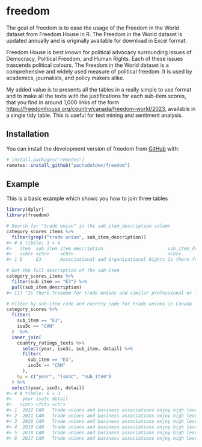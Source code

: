 
<!-- README.md is generated from README.Rmd. Please edit that file -->

# freedom

<!-- badges: start -->

<!-- badges: end -->

The goal of freedom is to ease the usage of the Freedom in the World
dataset from Freedom House in R. The Freedom in the World dataset is
updated annually and is originally available for download in Excel
format.

Freedom House is best known for political advocacy surrounding issues of
Democracy, Political Freedom, and Human Rights. Each of these issues
trascends political colours. The Freedom in the World dataset is a
comprehensive and widely used measure of political freedom. It is used
by academics, journalists, and policy makers alike.

My added value is to presents all the tables in a really simple to use
format and to make all the texts with the justifications for each
sub-item scores, that you find in around 1,000 links of the form
<https://freedomhouse.org/country/canada/freedom-world/2023>, available
in a single tidy table. This is useful for text mining and sentiment
analysis.

## Installation

You can install the development version of freedom from
[GitHub](https://github.com/) with:

``` r
# install.packages("remotes")
remotes::install_github("pachadotdev/freedom")
```

## Example

This is a basic example which shows you how to join three tables

``` r
library(dplyr)
library(freedom)

# Search for "trade union" in the sub_item_description column
category_scores_items %>%
  filter(grepl("trade union", sub_item_description))
#> # A tibble: 1 × 4
#>   item  sub_item item_description                        sub_item_description   
#>   <chr> <chr>    <chr>                                   <chr>                  
#> 1 E     E3       Associational and Organizational Rights Is there freedom for t…

# Get the full description of the sub-item
category_scores_items %>%
  filter(sub_item == "E3") %>%
  pull(sub_item_description)
#> [1] "Is there freedom for trade unions and similar professional or labor organizations?"

# Filter by sub-item code and country code for trade unions in Canada
category_scores %>%
  filter(
    sub_item == "E3",
    iso3c == "CAN"
  )  %>%
  inner_join(
    country_ratings_texts %>%
      select(year, iso3c, sub_item, detail) %>%
      filter(
        sub_item == "E3",
        iso3c == "CAN"
      ),
    by = c("year", "iso3c", "sub_item")
  ) %>%
  select(year, iso3c, detail)
#> # A tibble: 6 × 3
#>    year iso3c detail                                                            
#>   <int> <fct> <chr>                                                             
#> 1  2022 CAN   Trade unions and business associations enjoy high levels of membe…
#> 2  2021 CAN   Trade unions and business associations enjoy high levels of membe…
#> 3  2020 CAN   Trade unions and business associations enjoy high levels of membe…
#> 4  2019 CAN   Trade unions and business associations enjoy high levels of membe…
#> 5  2018 CAN   Trade unions and business associations enjoy high levels of membe…
#> 6  2017 CAN   Trade unions and business associations enjoy high levels of membe…
```
